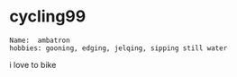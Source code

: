 # cycling99

```
Name:  ambatron
hobbies: gooning, edging, jelqing, sipping still water
```

i love to bike

<!---
cycling99/cycling99 is a ✨ special ✨ repository because its `README.md` (this file) appears on your GitHub profile.
You can click the Preview link to take a look at your changes.
--->
